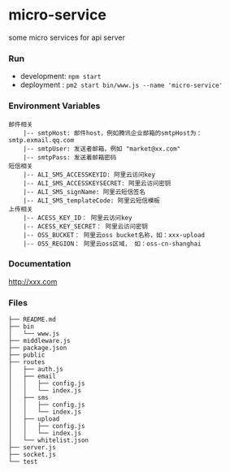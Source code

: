 # micro-service
some micro services for api server

### Run

* development: `npm start`
* deployment : `pm2 start bin/www.js --name 'micro-service'`

### Environment Variables

```
邮件相关
    |-- smtpHost: 邮件host，例如腾讯企业邮箱的smtpHost为：smtp.exmail.qq.com 
    |-- smtpUser: 发送者邮箱，例如 "market@xx.com"
    |-- smtpPass: 发送着邮箱密码
短信相关
    |-- ALI_SMS_ACCESSKEYID: 阿里云访问key
    |-- ALI_SMS_ACCESSKEYSECRET: 阿里云访问密钥
    |-- ALI_SMS_signName: 阿里云短信签名
    |-- ALI_SMS_templateCode: 阿里云短信模板
上传相关
    |-- ACESS_KEY_ID： 阿里云访问key
    |-- ACESS_KEY_SECRET： 阿里云访问密钥
    |-- OSS_BUCKET： 阿里云oss bucket名称，如：xxx-upload
    |-- OSS_REGION： 阿里云oss区域， 如：oss-cn-shanghai
```

### Documentation
http://xxx.com

### Files

```
├── README.md
├── bin
│   └── www.js
├── middleware.js
├── package.json
├── public
├── routes
│   ├── auth.js
│   ├── email
│   │   ├── config.js
│   │   └── index.js
│   ├── sms
│   │   ├── config.js
│   │   └── index.js
│   ├── upload
│   │   ├── config.js
│   │   └── index.js
│   └── whitelist.json
├── server.js
├── socket.js
└── test
```

